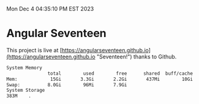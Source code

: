 Mon Dec  4 04:35:10 PM EST 2023

# Angular Seventeen


This project is live at [https://angularseventeen.github.io](https://angularseventeen.github.io "Seventeen!") thanks to Github.

```bash
System Memory
               total        used        free      shared  buff/cache   available
Mem:            15Gi       3.3Gi       2.2Gi       437Mi        10Gi        11Gi
Swap:          8.0Gi        96Mi       7.9Gi
System Storage
383M	.
```
```bash
